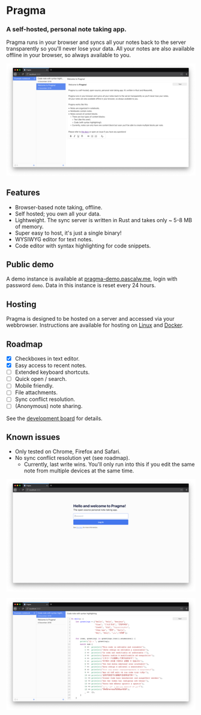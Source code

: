 # Pragma

### A self-hosted, personal note taking app.

Pragma runs in your browser and syncs all your notes back to the server transparently so you'll never lose your data.
All your notes are also available offline in your browser, so always available to you.

![](./screenshots/text-note.png)

## Features

* Browser-based note taking, offline.
* Self hosted; you own all your data.
* Lightweight. The sync server is written in Rust and takes only ~ 5-8 MB of memory.
* Super easy to host, it's just a single binary!
* WYSIWYG editor for text notes.
* Code editor with syntax highlighting for code snippets.

## Public demo

A demo instance is available at [pragma-demo.pascalw.me](https://pragma-demo.pascalw.me), login with password `demo`. Data in this instance is reset every 24 hours.

## Hosting

Pragma is designed to be hosted on a server and accessed via your webbrowser. Instructions are available for hosting on [Linux](./docs/hosting-linux.md) and [Docker](./docs/hosting-docker.md).

## Roadmap

- [x] Checkboxes in text editor.
- [x] Easy access to recent notes.
- [ ] Extended keyboard shortcuts.
- [ ] Quick open / search.
- [ ] Mobile friendly.
- [ ] File attachments.
- [ ] Sync conflict resolution.
- [ ] (Anonymous) note sharing.

See the [development board](https://github.com/pascalw/pragma/projects/1) for details.

## Known issues

- Only tested on Chrome, Firefox and Safari.
- No sync conflict resolution yet (see roadmap).
  - Currently, last write wins. You'll only run into this if you edit the same note from multiple devices at the same time.

![](./screenshots/login.png)

![](./screenshots/code-note.png)
